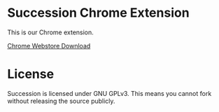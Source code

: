 # Succession Chrome Extension
This is our Chrome extension.

[Chrome Webstore Download](https://chrome.google.com/webstore/detail/succession/jidimjfdnkeepaceneijfmcifkfeanbk)

# License
Succession is licensed under GNU GPLv3. This means you cannot fork without releasing the source publicly.